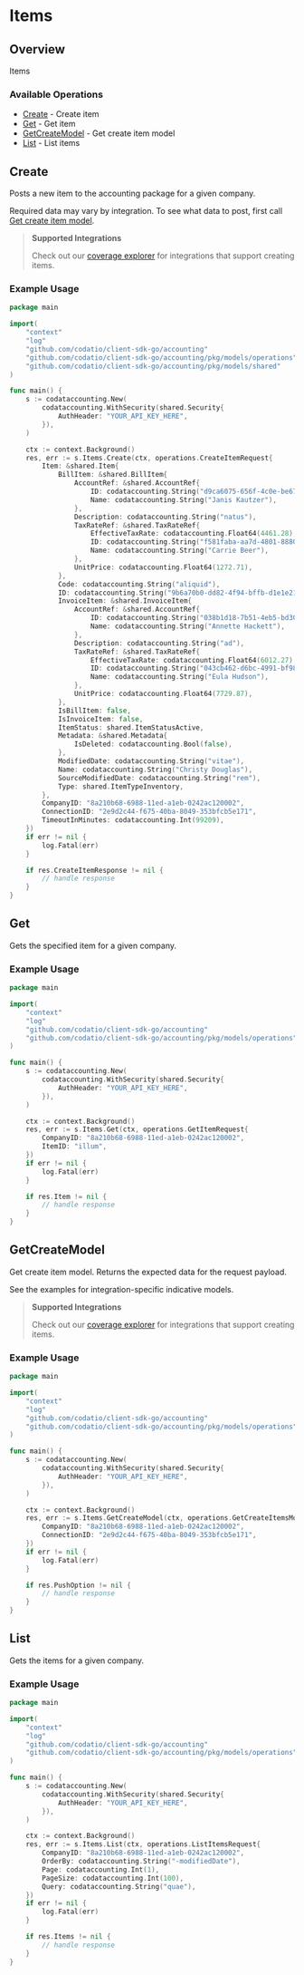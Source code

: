 # Items

## Overview

Items

### Available Operations

* [Create](#create) - Create item
* [Get](#get) - Get item
* [GetCreateModel](#getcreatemodel) - Get create item model
* [List](#list) - List items

## Create

Posts a new item to the accounting package for a given company.

Required data may vary by integration. To see what data to post, first call [Get create item model](https://docs.codat.io/accounting-api#/operations/get-create-items-model).

> **Supported Integrations**
> 
> Check out our [coverage explorer](https://knowledge.codat.io/supported-features/accounting?view=tab-by-data-type&dataType=items) for integrations that support creating items.

### Example Usage

```go
package main

import(
	"context"
	"log"
	"github.com/codatio/client-sdk-go/accounting"
	"github.com/codatio/client-sdk-go/accounting/pkg/models/operations"
	"github.com/codatio/client-sdk-go/accounting/pkg/models/shared"
)

func main() {
    s := codataccounting.New(
        codataccounting.WithSecurity(shared.Security{
            AuthHeader: "YOUR_API_KEY_HERE",
        }),
    )

    ctx := context.Background()
    res, err := s.Items.Create(ctx, operations.CreateItemRequest{
        Item: &shared.Item{
            BillItem: &shared.BillItem{
                AccountRef: &shared.AccountRef{
                    ID: codataccounting.String("d9ca6075-656f-4c0e-be67-155e2d06a307"),
                    Name: codataccounting.String("Janis Kautzer"),
                },
                Description: codataccounting.String("natus"),
                TaxRateRef: &shared.TaxRateRef{
                    EffectiveTaxRate: codataccounting.Float64(4461.28),
                    ID: codataccounting.String("f581faba-aa7d-4801-8880-76ff5f6ed298"),
                    Name: codataccounting.String("Carrie Beer"),
                },
                UnitPrice: codataccounting.Float64(1272.71),
            },
            Code: codataccounting.String("aliquid"),
            ID: codataccounting.String("9b6a70b0-dd82-4f94-bffb-d1e1e21ddc69"),
            InvoiceItem: &shared.InvoiceItem{
                AccountRef: &shared.AccountRef{
                    ID: codataccounting.String("038b1d18-7b51-4eb5-bd30-bfe03490cf20"),
                    Name: codataccounting.String("Annette Hackett"),
                },
                Description: codataccounting.String("ad"),
                TaxRateRef: &shared.TaxRateRef{
                    EffectiveTaxRate: codataccounting.Float64(6012.27),
                    ID: codataccounting.String("043cb462-d6bc-4991-bf98-e4792b979a41"),
                    Name: codataccounting.String("Eula Hudson"),
                },
                UnitPrice: codataccounting.Float64(7729.87),
            },
            IsBillItem: false,
            IsInvoiceItem: false,
            ItemStatus: shared.ItemStatusActive,
            Metadata: &shared.Metadata{
                IsDeleted: codataccounting.Bool(false),
            },
            ModifiedDate: codataccounting.String("vitae"),
            Name: codataccounting.String("Christy Douglas"),
            SourceModifiedDate: codataccounting.String("rem"),
            Type: shared.ItemTypeInventory,
        },
        CompanyID: "8a210b68-6988-11ed-a1eb-0242ac120002",
        ConnectionID: "2e9d2c44-f675-40ba-8049-353bfcb5e171",
        TimeoutInMinutes: codataccounting.Int(99209),
    })
    if err != nil {
        log.Fatal(err)
    }

    if res.CreateItemResponse != nil {
        // handle response
    }
}
```

## Get

Gets the specified item for a given company.

### Example Usage

```go
package main

import(
	"context"
	"log"
	"github.com/codatio/client-sdk-go/accounting"
	"github.com/codatio/client-sdk-go/accounting/pkg/models/operations"
)

func main() {
    s := codataccounting.New(
        codataccounting.WithSecurity(shared.Security{
            AuthHeader: "YOUR_API_KEY_HERE",
        }),
    )

    ctx := context.Background()
    res, err := s.Items.Get(ctx, operations.GetItemRequest{
        CompanyID: "8a210b68-6988-11ed-a1eb-0242ac120002",
        ItemID: "illum",
    })
    if err != nil {
        log.Fatal(err)
    }

    if res.Item != nil {
        // handle response
    }
}
```

## GetCreateModel

Get create item model. Returns the expected data for the request payload.

See the examples for integration-specific indicative models.

> **Supported Integrations**
> 
> Check out our [coverage explorer](https://knowledge.codat.io/supported-features/accounting?view=tab-by-data-type&dataType=items) for integrations that support creating items.

### Example Usage

```go
package main

import(
	"context"
	"log"
	"github.com/codatio/client-sdk-go/accounting"
	"github.com/codatio/client-sdk-go/accounting/pkg/models/operations"
)

func main() {
    s := codataccounting.New(
        codataccounting.WithSecurity(shared.Security{
            AuthHeader: "YOUR_API_KEY_HERE",
        }),
    )

    ctx := context.Background()
    res, err := s.Items.GetCreateModel(ctx, operations.GetCreateItemsModelRequest{
        CompanyID: "8a210b68-6988-11ed-a1eb-0242ac120002",
        ConnectionID: "2e9d2c44-f675-40ba-8049-353bfcb5e171",
    })
    if err != nil {
        log.Fatal(err)
    }

    if res.PushOption != nil {
        // handle response
    }
}
```

## List

Gets the items for a given company.

### Example Usage

```go
package main

import(
	"context"
	"log"
	"github.com/codatio/client-sdk-go/accounting"
	"github.com/codatio/client-sdk-go/accounting/pkg/models/operations"
)

func main() {
    s := codataccounting.New(
        codataccounting.WithSecurity(shared.Security{
            AuthHeader: "YOUR_API_KEY_HERE",
        }),
    )

    ctx := context.Background()
    res, err := s.Items.List(ctx, operations.ListItemsRequest{
        CompanyID: "8a210b68-6988-11ed-a1eb-0242ac120002",
        OrderBy: codataccounting.String("-modifiedDate"),
        Page: codataccounting.Int(1),
        PageSize: codataccounting.Int(100),
        Query: codataccounting.String("quae"),
    })
    if err != nil {
        log.Fatal(err)
    }

    if res.Items != nil {
        // handle response
    }
}
```
